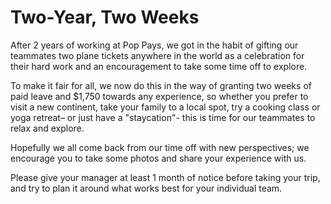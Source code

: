 # Two-Year, Two Weeks

After 2 years of working at Pop Pays, we got in the habit of gifting our teammates two plane tickets anywhere in the world as a celebration for their hard work and an encouragement to take some time off to explore. 

To make it fair for all, we now do this in the way of granting two weeks of paid leave and $1,750 towards any experience, so whether you prefer to visit a new continent, take your family to a local spot, try a cooking class or yoga retreat– or just have a "staycation"- this is time for our teammates to relax and explore. 

Hopefully we all come back from our time off with new perspectives; we encourage you to take some photos and share your experience with us.

Please give your manager at least 1 month of notice before taking your trip, and try to plan it around what works best for your individual team. 
